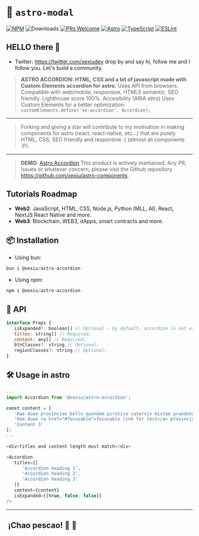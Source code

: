 # 🚀 `astro-modal`

[![NPM](https://img.shields.io/npm/v/@xexiu/astro-accordion)](https://www.npmjs.com/package/@xexiu/astro-accordion)
![Downloads](https://img.shields.io/npm/dt/@xexiu/astro-accordion.svg)
[![PRs Welcome](https://img.shields.io/badge/PRs-welcome-brightgreen.svg)](https://github.com/xexiu/astro-components/pulls)
[![Astro](https://img.shields.io/badge/Astro-333333.svg?logo=astro)](https://astro.build)
[![TypeScript](https://img.shields.io/badge/TypeScript-333333.svg?logo=typescript)](http://www.typescriptlang.org/)
[![ESLint](https://img.shields.io/badge/ESLint-3A33D1?logo=eslint)](https://eslint.org)

## HELLO there 👋

- Twitter: <https://twitter.com/xexiudev> drop by and say hi, follow me and I follow you. Let's build a community.

> **ASTRO ACCORDION: HTML, CSS and a bit of javascript made with Custom Elements accordion for astro.** Uses API from browsers. Compatible with web/mobile, responsive, HTML5 semantic, SEO friendly. Lighthouse score 100%. Accesibility (ARIA attrs)
> Uses Custom Elements for a better optimization: `customElements.define('xe-accordion', Accordion);`
---
> Forking and giving a star will contribute to my motivation in making components for astro (react, react-native, etc...) that are purely HTML, CSS, SEO friendly and responsive :) (almost all components :P).
---
> **DEMO**: [Astro Accordion](https://xexiu.dev/demos/astro/accordion)
> This product is actively mantained. Any PR, issues or whatever concern, please visit the Github repository <https://github.com/xexiu/astro-components>.

## Tutorials Roadmap

- **Web2**: JavaScript, HTML, CSS, Node.js, Python (MLL, AI), React, NextJS React Native and more.
- **Web3**: Blockchain, WEB3, dApps, smart contracts and more.

## 📦 Installation

- Using bun:

``` javascript
bun i @xexiu/astro-accordion
```

- Using npm:

```javascript
npm i @xexiu/astro-accordion
```

## 🔁 API

```javascript
interface Props {
   isExpanded?: boolean[] // Optional - by default, accordion is not expanded;
   titles: string[] // Required;
   content: any[] // Required;
   btnClasses?: string // Optional;
   regionClasses?: string // Optional;
}
```

## 🛠 Usage in astro

```javascript
---
import Accordion from '@xexiu/astro-accordion';

const content = [
   'Hae duae provinciae bello quondam piratico catervis mixtae praedonum a Servilio pro <a href="#focusable">focusable link for test</a> consule missae sub iugum factae sunt vectigales. et hae quidem regiones velut in prominenti terrarum lingua positae ob orbe eoo monte Amano disparantur.',
   'Hae duae <a href="#focusable">focusable link for test</a> provinciaebello quondam piratico catervis mixtae praedonum a Servilio proconsule missae sub iugum factae sunt vectigales. et hae quidem regiones velut in prominenti terrarum lingua positae ob orbe eoo monte Amano disparantur.',
   'Content 3'
];
---

<div>titles and content length must match</div>

<Accordion
   titles={[
      'Accordion heading 1',
      'Accordion heading 2',
      'Accordion heading 3'
   ]}
   content={content}
   isExpanded={[true, false, false]}
/>
```
---

##  ¡Chao pescao! 👋 🐠
